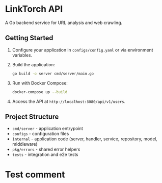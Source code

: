 # LinkTorch API

A Go backend service for URL analysis and web crawling.

## Getting Started

1. Configure your application in `configs/config.yaml` or via environment variables.
2. Build the application:

   ```bash
   go build -o server cmd/server/main.go
   ```

3. Run with Docker Compose:

   ```bash
   docker-compose up --build
   ```

4. Access the API at `http://localhost:8080/api/v1/users`.

## Project Structure

- `cmd/server` - application entrypoint
- `configs` - configuration files
- `internal` - application code (server, handler, service, repository, model, middleware)
- `pkg/errors` - shared error helpers
- `tests` - integration and e2e tests
# Test comment
